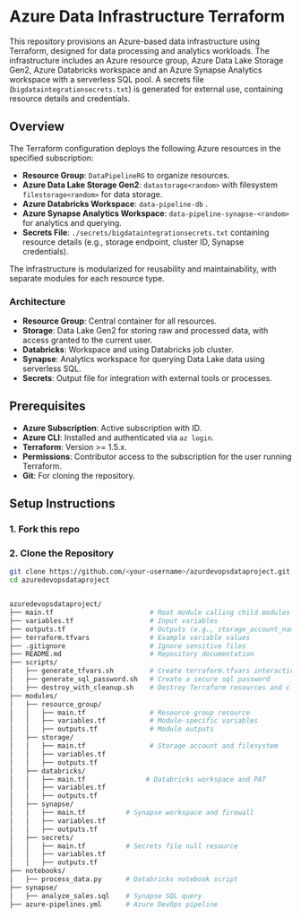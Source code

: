 # Azure Data Infrastructure Terraform

This repository provisions an Azure-based data infrastructure using Terraform, designed for data processing and analytics workloads. The infrastructure includes an Azure resource group, Azure Data Lake Storage Gen2, Azure Databricks workspace and an Azure Synapse Analytics workspace with a serverless SQL pool. A secrets file (`bigdataintegrationsecrets.txt`) is generated for external use, containing resource details and credentials.

## Overview

The Terraform configuration deploys the following Azure resources in the specified subscription:
- **Resource Group**: `DataPipelineRG` to organize resources.
- **Azure Data Lake Storage Gen2**: `datastorage<random>` with filesystem `filestorage<random>` for data storage.
- **Azure Databricks Workspace**: `data-pipeline-db` .
- **Azure Synapse Analytics Workspace**: `data-pipeline-synapse-<random>` for analytics and querying.
- **Secrets File**: `./secrets/bigdataintegrationsecrets.txt` containing resource details (e.g., storage endpoint, cluster ID, Synapse credentials).

The infrastructure is modularized for reusability and maintainability, with separate modules for each resource type.

### Architecture

- **Resource Group**: Central container for all resources.
- **Storage**: Data Lake Gen2 for storing raw and processed data, with access granted to the current user.
- **Databricks**: Workspace and using Databricks job cluster.
- **Synapse**: Analytics workspace for querying Data Lake data using serverless SQL.
- **Secrets**: Output file for integration with external tools or processes.

## Prerequisites

- **Azure Subscription**: Active subscription with ID.
- **Azure CLI**: Installed and authenticated via `az login`.
- **Terraform**: Version >= 1.5.x.
- **Permissions**: Contributor access to the subscription for the user running Terraform.
- **Git**: For cloning the repository.

## Setup Instructions

### 1. Fork this repo

### 2. Clone the Repository
```bash
git clone https://github.com/<your-username>/azurdevopsdataproject.git
cd azuredevopsdataproject


azuredevopsdataproject/
├── main.tf                        # Root module calling child modules
├── variables.tf                   # Input variables
├── outputs.tf                     # Outputs (e.g., storage_account_name)
├── terraform.tfvars               # Example variable values 
├── .gitignore                     # Ignore sensitive files
├── README.md                      # Repository documentation
├── scripts/
│   ├── generate_tfvars.sh         # Create terraform.tfvars interactively
│   ├── generate_sql_password.sh   # Create a secure sql password 
│   ├── destroy_with_cleanup.sh    # Destroy Terraform resources and clean up secrets file if needed
├── modules/
│   ├── resource_group/
│   │   ├── main.tf                # Resource group resource
│   │   ├── variables.tf           # Module-specific variables
│   │   ├── outputs.tf             # Module outputs
│   ├── storage/
│   │   ├── main.tf                # Storage account and filesystem
│   │   ├── variables.tf
│   │   ├── outputs.tf
│   ├── databricks/
│   │   ├── main.tf               # Databricks workspace and PAT
│   │   ├── variables.tf
│   │   ├── outputs.tf
│   ├── synapse/
│   │   ├── main.tf          # Synapse workspace and firewall
│   │   ├── variables.tf
│   │   ├── outputs.tf
│   ├── secrets/
│   │   ├── main.tf          # Secrets file null resource
│   │   ├── variables.tf
│   │   ├── outputs.tf
├── notebooks/
│   ├── process_data.py      # Databricks notebook script
├── synapse/
│   ├── analyze_sales.sql    # Synapse SQL query
├── azure-pipelines.yml      # Azure DevOps pipeline